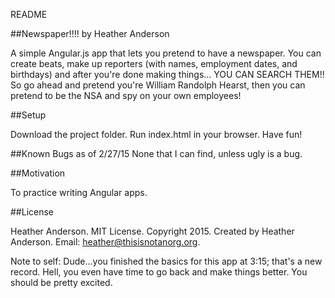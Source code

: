 README

##Newspaper!!!!
by Heather Anderson

A simple Angular.js app that lets you pretend to have a newspaper. You can create beats, make up reporters (with names, employment dates, and birthdays) and after you're done making things... YOU CAN SEARCH THEM!! So go ahead and pretend you're William Randolph Hearst, then you can pretend to be the NSA and spy on your own employees!

##Setup

Download the project folder.
Run index.html in your browser.
Have fun!

##Known Bugs as of 2/27/15
None that I can find, unless ugly is a bug.

##Motivation

To practice writing Angular apps.

##License

Heather Anderson. MIT License. Copyright 2015. Created by Heather Anderson. Email: heather@thisisnotanorg.org.

Note to self: Dude...you finished the basics for this app at 3:15; that's a new record. Hell, you even have time to go back and make things better. You should be pretty excited.
